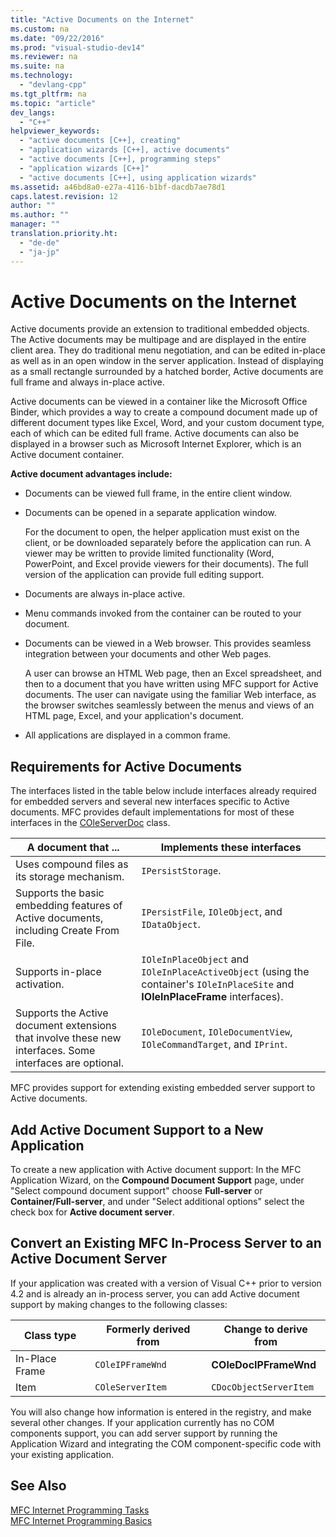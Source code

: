 ```yaml
---
title: "Active Documents on the Internet"
ms.custom: na
ms.date: "09/22/2016"
ms.prod: "visual-studio-dev14"
ms.reviewer: na
ms.suite: na
ms.technology: 
  - "devlang-cpp"
ms.tgt_pltfrm: na
ms.topic: "article"
dev_langs: 
  - "C++"
helpviewer_keywords: 
  - "active documents [C++], creating"
  - "application wizards [C++], active documents"
  - "active documents [C++], programming steps"
  - "application wizards [C++]"
  - "active documents [C++], using application wizards"
ms.assetid: a46bd8a0-e27a-4116-b1bf-dacdb7ae78d1
caps.latest.revision: 12
author: ""
ms.author: ""
manager: ""
translation.priority.ht: 
  - "de-de"
  - "ja-jp"
---
```

# Active Documents on the Internet
Active documents provide an extension to traditional embedded objects. The Active documents may be multipage and are displayed in the entire client area. They do traditional menu negotiation, and can be edited in-place as well as in an open window in the server application. Instead of displaying as a small rectangle surrounded by a hatched border, Active documents are full frame and always in-place active.  
  
 Active documents can be viewed in a container like the Microsoft Office Binder, which provides a way to create a compound document made up of different document types like Excel, Word, and your custom document type, each of which can be edited full frame. Active documents can also be displayed in a browser such as Microsoft Internet Explorer, which is an Active document container.  
  
 **Active document advantages include:**  
  
-   Documents can be viewed full frame, in the entire client window.  
  
-   Documents can be opened in a separate application window.  
  
     For the document to open, the helper application must exist on the client, or be downloaded separately before the application can run. A viewer may be written to provide limited functionality (Word, PowerPoint, and Excel provide viewers for their documents). The full version of the application can provide full editing support.  
  
-   Documents are always in-place active.  
  
-   Menu commands invoked from the container can be routed to your document.  
  
-   Documents can be viewed in a Web browser. This provides seamless integration between your documents and other Web pages.  
  
     A user can browse an HTML Web page, then an Excel spreadsheet, and then to a document that you have written using MFC support for Active documents. The user can navigate using the familiar Web interface, as the browser switches seamlessly between the menus and views of an HTML page, Excel, and your application's document.  
  
-   All applications are displayed in a common frame.  
  
## Requirements for Active Documents  
 The interfaces listed in the table below include interfaces already required for embedded servers and several new interfaces specific to Active documents. MFC provides default implementations for most of these interfaces in the [COleServerDoc](../vs140/coleserverdoc-class.md) class.  
  
|A document that ...|Implements these interfaces|  
|-------------------------|---------------------------------|  
|Uses compound files as its storage mechanism.|`IPersistStorage`.|  
|Supports the basic embedding features of Active documents, including Create From File.|`IPersistFile`, `IOleObject`, and `IDataObject`.|  
|Supports in-place activation.|`IOleInPlaceObject` and `IOleInPlaceActiveObject` (using the container's `IOleInPlaceSite` and **IOleInPlaceFrame** interfaces).|  
|Supports the Active document extensions that involve these new interfaces. Some interfaces are optional.|`IOleDocument`, `IOleDocumentView`, `IOleCommandTarget`, and `IPrint`.|  
  
 MFC provides support for extending existing embedded server support to Active documents.  
  
## Add Active Document Support to a New Application  
 To create a new application with Active document support: In the MFC Application Wizard, on the **Compound Document Support** page, under "Select compound document support" choose **Full-server** or **Container/Full-server**, and under "Select additional options" select the check box for **Active document server**.  
  
##  <a name="_core_convert_an_existing_mfc_in.2d.process_server_to_an_activex_document_server"></a> Convert an Existing MFC In-Process Server to an Active Document Server  
 If your application was created with a version of Visual C++ prior to version 4.2 and is already an in-process server, you can add Active document support by making changes to the following classes:  
  
|Class type|Formerly derived from|Change to derive from|  
|----------------|---------------------------|---------------------------|  
|In-Place Frame|`COleIPFrameWnd`|**COleDocIPFrameWnd**|  
|Item|`COleServerItem`|`CDocObjectServerItem`|  
  
 You will also change how information is entered in the registry, and make several other changes. If your application currently has no COM components support, you can add server support by running the Application Wizard and integrating the COM component-specific code with your existing application.  
  
## See Also  
 [MFC Internet Programming Tasks](../vs140/mfc-internet-programming-tasks.md)   
 [MFC Internet Programming Basics](../vs140/mfc-internet-programming-basics.md)